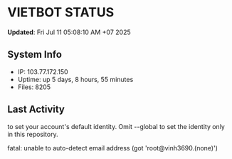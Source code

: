 # VIETBOT STATUS
**Updated**: Fri Jul 11 05:08:10 AM +07 2025

## System Info
- IP: 103.77.172.150
- Uptime: up 5 days, 8 hours, 55 minutes
- Files: 8205

## Last Activity

to set your account's default identity.
Omit --global to set the identity only in this repository.

fatal: unable to auto-detect email address (got 'root@vinh3690.(none)')
